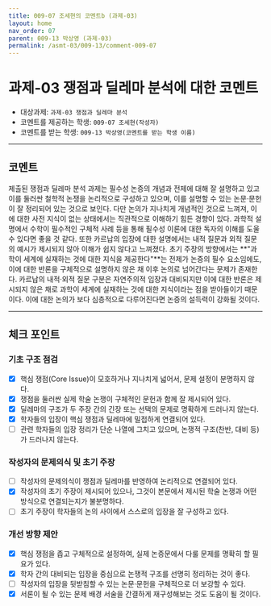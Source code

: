 ```yaml
---
title: 009-07 조세현의 코멘트b (과제-03) 
layout: home
nav_order: 07
parent: 009-13 박상영 (과제-03)
permalink: /asmt-03/009-13/comment-009-07
---
```


# 과제-03 쟁점과 딜레마 분석에 대한 코멘트

- 대상과제: `과제-03 쟁점과 딜레마 분석`
- 코멘트를 제공하는 학생: `009-07 조세현(작성자)` 
- 코멘트를 받는 학생: `009-13 박상영(코멘트를 받는 학생 이름)` 

---

## 코멘트

제출된 쟁점과 딜레마 분석 과제는 필수성 논증의 개념과 전제에 대해 잘 설명하고 있고 이를 둘러싼 철학적 논쟁을 논리적으로 구성하고 있으며, 이를 설명할 수 있는 논문·문헌이 잘 정리되어 있는 것으로 보인다. 
다만 논의가 지나치게 개념적인 것으로 느껴져, 이에 대한 사전 지식이 없는 상태에서는 직관적으로 이해하기 힘든 경향이 있다. 과학적 설명에서 수학이 필수적인 구체적 사례 등을 통해 필수성 이론에 대한 독자의 이해를 도울 수 있다면 좋을 것 같다. 또한 카르납의 입장에 대한 설명에서는 내적 질문과 외적 질문의 예시가 제시되지 않아 이해가 쉽지 않다고 느껴졌다. 
초기 주장의 방향에서는 **"과학이 세계에 실재하는 것에 대한 지식을 제공한다"**는 전제가 논증의 필수 요소임에도, 이에 대한 반론을 구체적으로 설명하지 않은 채 이후 논의로 넘어간다는 문제가 존재한다. 카르납의 내적·외적 질문 구분은 자연주의적 입장과 대비되지만 이에 대한 반론은 제시되지 않은 채로 과학이 세계에 실재하는 것에 대한 지식이라는 점을 받아들이기 때문이다. 이에 대한 논의가 보다 심층적으로 다루어진다면 논증의 설득력이 강화될 것이다. 

---

## 체크 포인트

### **기초 구조 점검**
- [x] 핵심 쟁점(Core Issue)이 모호하거나 지나치게 넓어서, 문제 설정이 분명하지 않다.
- [x] 쟁점을 둘러싼 실제 학술 논쟁이 구체적인 문헌과 함께 잘 제시되어 있다.
- [x] 딜레마의 구조가 두 주장 간의 긴장 또는 선택의 문제로 명확하게 드러나지 않는다.
- [x] 학자들의 입장이 핵심 쟁점과 딜레마에 밀접하게 연결되어 있다.
- [ ] 관련 학자들의 입장 정리가 단순 나열에 그치고 있으며, 논쟁적 구조(찬반, 대비 등)가 드러나지 않는다.

### **작성자의 문제의식 및 초기 주장**
- [ ] 작성자의 문제의식이 쟁점과 딜레마를 반영하여 논리적으로 연결되어 있다.
- [x] 작성자의 초기 주장이 제시되어 있으나, 그것이 본문에서 제시된 학술 논쟁과 어떤 방식으로 연결되는지가 불분명하다.
- [ ] 초기 주장이 학자들의 논의 사이에서 스스로의 입장을 잘 구성하고 있다.

### **개선 방향 제안**
- [x] 핵심 쟁점을 좁고 구체적으로 설정하여, 실제 논증문에서 다룰 문제를 명확히 할 필요가 있다.
- [x] 학자 간의 대비되는 입장을 중심으로 논쟁적 구조를 선명히 정리하는 것이 좋다.
- [ ] 작성자의 입장을 뒷받침할 수 있는 논문·문헌을 구체적으로 더 보강할 수 있다.
- [x] 서론이 될 수 있는 문제 배경 서술을 간결하게 재구성해보는 것도 도움이 될 것이다.